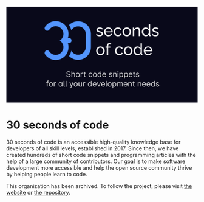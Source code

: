 [![Logo](/logo.png)](https://30secondsofcode.org/js/p/1)

# 30 seconds of code

30 seconds of code is an accessible high-quality knowledge base for developers of all skill levels, established in 2017. Since then, we have created hundreds of short code snippets and programming articles with the help of a large community of contributors. Our goal is to make software development more accessible and help the open source community thrive by helping people learn to code. 

This organization has been archived. To follow the project, please visit [the website](https://30secondsofcode.org) or [the repository](https://github.com/Chalarangelo/30-seconds-of-code).
